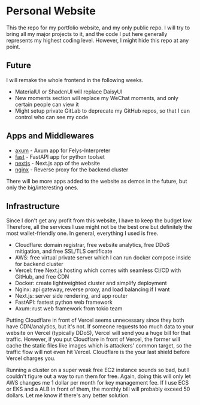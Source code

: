 # Personal Website

This the repo for my portfolio website, and my only public repo. I will try to bring all my major projects to it, and the code I put here generally represents my highest coding level. However, I might hide this repo at any point. 

## Future

I will remake the whole frontend in the following weeks.
- MaterialUI or ShadcnUI will replace DaisyUI
- New moments section will replace my WeChat moments, and only certain people can view it
- Might setup private GitLab to deprecate my GitHub repos, so that I can control who can see my code

## Apps and Middlewares

- [axum](/axum/) - Axum app for Felys-Interpreter
- [fast](/fast/) - FastAPI app for python toolset
- [nextjs](/nextjs/) - Next.js app of the website
- [nginx](/nginx/) - Reverse proxy for the backend cluster

There will be more apps added to the website as demos in the future, but only the big/interesting ones.

## Infrastructure

Since I don't get any profit from this website, I have to keep the budget low. Therefore, all the services I use might not be the best one but definitely the most wallet-friendly one. In general, everything I used is free.

- Cloudflare: domain registrar, free website analytics, free DDoS mitigation, and free SSL/TLS certificate
- AWS: free virtual private server which I can run docker compose inside for backend cluster
- Vercel: free Next.js hosting which comes with seamless CI/CD with GitHub, and free CDN 
- Docker: create lightweighted cluster and simplify deployment
- Nginx: api gateway, reverse proxy, and load balancing if I want
- Next.js: server side rendering, and app router
- FastAPI: fastest python web framework
- Axum: rust web framework from tokio team

Putting Cloudflare in front of Vercel seems unnecessary since they both have CDN/analytics, but it's not. If someone requests too much data to your website on Vercel (typically DDoS), Vercel will send you a huge bill for that traffic. However, if you put Cloudflare in front of Vercel, the former will cache the static files like images which is attackers' common target, so the traffic flow will not even hit Vercel. Cloudflare is the your last shield before Vercel charges you.

Running a cluster on a super weak free EC2 instance sounds so bad, but I couldn't figure out a way to run them for free. Again, doing this will only let AWS changes me 1 dollar per month for key management fee. If I use ECS or EKS and a ALB in front of them, the monthly bill will probably exceed 50 dollars. Let me know if there's any better solution.
